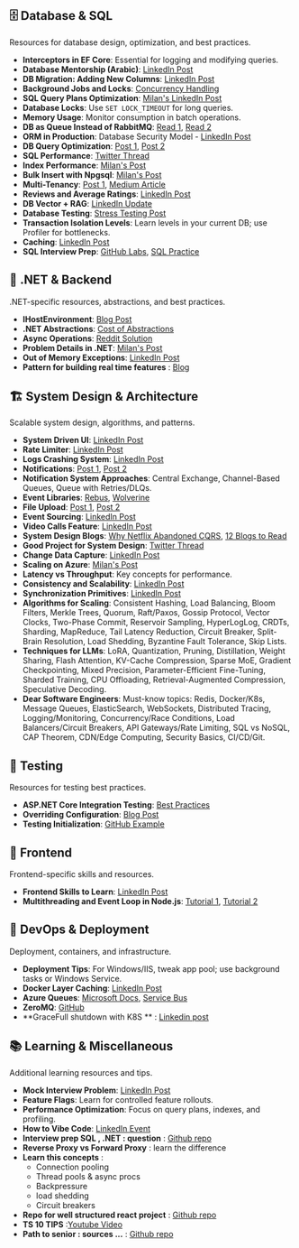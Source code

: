 ## 🗄️ Database & SQL

Resources for database design, optimization, and best practices.

- **Interceptors in EF Core**: Essential for logging and modifying queries.
- **Database Mentorship (Arabic)**: [LinkedIn Post](https://www.linkedin.com/posts/ahmed-emad-abdelall_%D9%81%D9%8A-%D8%A7%D9%84%D9%85%D9%86%D8%AA%D9%88%D8%B1%D8%B4%D9%8A%D8%A8-%D9%81%D9%8A-%D8%A7%D9%84%D8%AC%D8%B2%D8%A1-%D8%A7%D9%84%D8%AE%D8%A7%D8%B5-%D8%A8%D8%A7%D9%84%D9%80-database-activity-7368965607087607810-qdrH?originalSubdomain=ae)
- **DB Migration: Adding New Columns**: [LinkedIn Post](https://www.linkedin.com/posts/muhammedatif_%D8%B3%D8%A4%D8%A7%D9%84-%D8%A7%D9%86%D8%AA%D8%B1%D9%81%D9%8A%D9%88-%D9%84%D9%88-%D8%A7%D8%AD%D9%86%D8%A7-%D8%B9%D9%86%D8%AF%D9%86%D8%A7-table-%D9%83%D8%A8%D9%8A%D8%B1-%D8%AC%D8%AF%D8%A7-activity-7371112657350897664-S83B?utm_source=share&utm_medium=member_ios&rcm=ACoAAEUmzPsBllTvX8bXt7YIrmvtM-d7ZO0Tmxg)
- **Background Jobs and Locks**: [Concurrency Handling](https://www.linkedin.com/posts/mustafa-kamal-ab681875_concurrency-handling-for-pulling-central-ugcPost-7371629869471850497-Jy-3?utm_source=share&utm_medium=member_ios&rcm=ACoAAEUmzPsBllTvX8bXt7YIrmvtM-d7ZO0Tmxg)
- **SQL Query Plans Optimization**: [Milan's LinkedIn Post](https://www.linkedin.com/feed/?highlightedUpdateUrn=urn%3Ali%3Aactivity%3A7373298904362110976&highlightedUpdateType=REACTIONS_BY_YOUR_NETWORK&origin=REACTIONS_BY_YOUR_NETWORK&showCommentBox=true)
- **Database Locks**: Use `SET LOCK_TIMEOUT` for long queries.
- **Memory Usage**: Monitor consumption in batch operations.
- **DB as Queue Instead of RabbitMQ**: [Read 1](https://dagster.io/blog/skip-kafka-use-postgres-message-queue), [Read 2](https://en.m.wikipedia.org/wiki/Change_data_capture)
- **ORM in Production**: Database Security Model - [LinkedIn Post](https://www.linkedin.com/posts/ahmed-emad-abdelall_%D9%81%D9%8A-%D8%A7%D9%84%D9%85%D9%86%D8%AA%D9%88%D8%B1%D8%B4%D9%8A%D8%A8-%D9%81%D9%8A-%D8%A7%D9%84%D8%AC%D8%B2%D8%A1-%D8%A7%D9%84%D8%AE%D8%A7%D8%B5-%D8%A8%D8%A7%D9%84%D9%80-database-activity-7368965607087607810-qdrH/?originalSubdomain=ae)
- **DB Query Optimization**: [Post 1](https://www.linkedin.com/posts/ahmed-emad-abdelall_%D8%A7%D9%85%D8%A8%D8%A7%D8%B1%D8%AD-%D9%81%D9%8A-%D8%A7%D9%84%D9%85%D9%86%D8%AA%D9%88%D8%B1%D8%B4%D9%8A%D8%A8-%D9%83%D8%A7%D9%86-%D9%81%D9%8A-%D8%B3%D9%88%D8%A7%D9%84-%D9%85%D9%87%D9%85-%D9%85%D9%86-%D8%A3%D8%AD%D8%AF-activity-7363090773954703360-zkP2/?originalSubdomain=ae), [Post 2](https://www.linkedin.com/posts/ahmed-emad-abdelall_%D9%88%D8%A7%D8%AD%D8%AF%D8%A9-%D9%85%D9%86-%D8%A7%D9%84%D9%86%D9%82%D8%A7%D8%B4%D8%A7%D8%AA-%D8%A7%D9%84%D9%85%D9%87%D9%85%D9%87-%D8%AC%D8%AF%D8%A7-%D9%81%D9%8A-%D8%A7%D9%84%D9%85%D9%86%D8%AA%D9%88%D8%B1%D8%B4%D9%8A%D8%A8-activity-7357741491949076480-XA8W/?originalSubdomain=ae)
- **SQL Performance**: [Twitter Thread](https://x.com/hnasr/status/1967227009655836980)
- **Index Performance**: [Milan's Post](https://www.linkedin.com/posts/milan-jovanovic_using-the-correct-index-70x-faster-query-activity-7376580623085281280-ncg2?utm_source=share&utm_medium=member_ios&rcm=ACoAAEUmzPsBllTvX8bXt7YIrmvtM-d7ZO0Tmxg)
- **Bulk Insert with Npgsql**: [Milan's Post](https://www.linkedin.com/posts/milan-jovanovic_how-can-you-do-a-bulk-insert-in-postgres-activity-7286280708325539840-cvkR/)
- **Multi-Tenancy**: [Post 1](https://www.linkedin.com/posts/ahmed-emad-abdelall_%D8%A7%D9%84%D8%A8%D9%88%D8%B3%D8%AA%D9%8A%D9%86-%D8%A7%D9%84%D9%84%D9%8A-%D9%81%D9%8A-%D8%A7%D9%84%D8%B5%D9%88%D8%B1-%D8%A8%D9%8A%D8%AA%D9%83%D9%84%D9%85%D9%88%D8%A7-%D8%B9%D9%86-saas-product-activity-7360300447955324928-b284/?originalSubdomain=ae), [Medium Article](https://medium.com/@harish.somasundar14/database-multi-tenancy-7c8dbe848d50)
- **Reviews and Average Ratings**: [LinkedIn Post](https://www.linkedin.com/posts/ahmed-emad-abdelall_%D9%88%D8%A7%D8%AD%D9%86%D8%A7-%D9%81%D9%8A-%D8%A7%D9%84%D9%85%D9%86%D8%AA%D9%88%D8%B1%D8%B4%D9%8A%D8%A8-%D8%A8%D9%86%D8%B9%D9%85%D9%84-code-review-%D8%B9%D9%84%D9%8A-activity-7349146663338348547-Egkz/?originalSubdomain=ae)
- **DB Vector + RAG**: [LinkedIn Update](https://www.linkedin.com/feed/update/urn:li:activity:7372920851165372416/)
- **Database Testing**: [Stress Testing Post](https://www.linkedin.com/posts/ahmed-emad-abdelall_%D9%88%D8%A7%D8%AD%D8%AF%D8%A9-%D9%85%D9%86-%D8%A3%D9%87%D9%85-%D8%A7%D9%84%D8%AD%D8%A7%D8%AC%D8%A7%D8%AA-%D8%A7%D9%84%D9%84%D9%8A-%D9%84%D8%A7%D8%B2%D9%85-%D8%AA%D8%AA%D8%B9%D9%88%D8%AF-%D8%B9%D9%84%D9%8A%D9%87%D8%A7-activity-7372538166295035904-DgUZ/?originalSubdomain=ae)
- **Transaction Isolation Levels**: Learn levels in your current DB; use Profiler for bottlenecks.
- **Caching**: [LinkedIn Post](https://www.linkedin.com/posts/raul-junco_caching-is-easy-to-add-hard-to-get-right-activity-7351581992011853826-3OMf/?utm_source=share&utm_medium=member_ios&rcm=ACoAAEUmzPsBllTvX8bXt7YIrmvtM-d7ZO0Tmxg)
- **SQL Interview Prep**: [GitHub Labs](https://github.com/ayahkenawy/ITI-Tasks/tree/main/SQL%20Labs?fbclid=IwY2xjawEdmj9leHRuA2FlbQIxMAABHc92RC53IXbkxSAVi8e4RZeI8uGFLmBWz31o4XVrC7E2q3B1e7GfbzLF2A_aem_66XaK34oJfrl8XXixvYdBw), [SQL Practice](https://www.sql-practice.com/?fbclid=IwY2xjawL_X8JleHRuA2FlbQIxMQABHjSQPPQ3uY-3Zz1TQ1AMIskyoDN4PRAY-YmOoKIarH272zkpz5IHxBpW7tTo_aem_nDqKg3W2Ugkew5j_3kh8kg)

## 🔧 .NET & Backend

.NET-specific resources, abstractions, and best practices.

- **IHostEnvironment**: [Blog Post](https://andrewlock.net/ihostingenvironment-vs-ihost-environment-obsolete-types-in-net-core-3/)
- **.NET Abstractions**: [Cost of Abstractions](https://www.milanjovanovic.tech/blog/the-real-cost-of-abstractions-in-dotnet?utm_source=X&utm_medium=social&utm_campaign=01.09.2025)
- **Async Operations**: [Reddit Solution](https://www.reddit.com/r/dotnet/comments/1g9c8lu/looking_for_a_solution_for_async_processing_of/)
- **Problem Details in .NET**: [Milan's Post](https://www.linkedin.com/posts/milan-jovanovic_i-dont-let-exceptions-crash-production-activity-7375412918206758912-ALod?utm_source=share&utm_medium=member_ios&rcm=ACoAAEUmzPsBllTvX8bXt7YIrmvtM-d7ZO0Tmxg)
- **Out of Memory Exceptions**: [LinkedIn Post](https://www.linkedin.com/posts/abdallah-se95_java-quarkus-hibernate-activity-7374188668086824960-Tkau?utm_source=share&utm_medium=member_desktop&rcm=ACoAAEUmzPsBllTvX8bXt7YIrmvtM-d7ZO0Tmxg)
- **Pattern for building real time features** : [Blog](https://zknill.io/posts/patterns-for-building-realtime/?ref=dailydev)

## 🏗️ System Design & Architecture

Scalable system design, algorithms, and patterns.

- **System Driven UI**: [LinkedIn Post](https://www.linkedin.com/posts/yangshun_a-concept-every-full-stack-engineer-should-activity-7373975709024780288-DIL9?utm_source=share&utm_medium=member_desktop&rcm=ACoAAEUmzPsBllTvX8bXt7YIrmvtM-d7ZO0Tmxg)
- **Rate Limiter**: [LinkedIn Post](https://www.linkedin.com/posts/hamza-faidi_heres-a-quick-summary-of-useful-points-to-activity-7369378188805738496-47g2?utm_source=share&utm_medium=member_ios&rcm=ACoAAEUmzPsBllTvX8bXt7YIrmvtM-d7ZO0Tmxg)
- **Logs Crashing System**: [LinkedIn Post](https://www.linkedin.com/posts/ahmed-emad-abdelall_%D8%A7%D8%AC%D8%A7%D8%A8%D8%A9-%D8%B3%D9%88%D8%A7%D9%84-%D8%A7%D9%86%D8%AA%D8%B1%D9%81%D9%8A%D9%88-%D9%87%D9%84-%D8%AA%D8%AA%D8%AE%D9%8A%D9%84-%D8%A5%D9%86-%D8%A7%D9%84%D9%80-log-file-activity-7370437688719650816-Wmvj?utm_source=share&utm_medium=member_desktop&rcm=ACoAAEUmzPsBllTvX8bXt7YIrmvtM-d7ZO0Tmxg)
- **Notifications**: [Post 1](https://www.linkedin.com/posts/ahmed-emad-abdelall_%D8%B4%D9%83%D8%B1%D8%A7-%D9%84%D9%83%D9%84-%D8%AA%D8%B9%D9%84%D9%8A%D9%82%D8%A7%D8%AA%D9%83%D9%85-%D9%88%D8%A7%D8%AC%D8%A7%D8%A8%D8%AA%D9%83%D9%85-%D8%B9%D9%84%D9%8A-%D8%A7%D9%84%D8%B3%D9%88%D8%A7%D9%84-activity-7364981642525847555-hs0f?utm_source=share&utm_medium=member_desktop&rcm=ACoAAEUmzPsBllTvX8bXt7YIrmvtM-d7ZO0Tmxg), [Post 2](https://www.linkedin.com/feed/update/urn:li:activity:7369750790292303872/)
- **Notification System Approaches**: Central Exchange, Channel-Based Queues, Queue with Retries/DLQs.
- **Event Libraries**: [Rebus](https://github.com/rebus-org/Rebus), [Wolverine](https://wolverine.netlify.app/)
- **File Upload**: [Post 1](https://www.linkedin.com/posts/ahmed-emad-abdelall_%D8%B3%D8%A4%D8%A7%D9%84-%D8%A5%D9%86%D8%AA%D8%B1%D9%81%D9%8A%D9%88-%D8%A5%D9%86%D8%AA-%D8%B4%D8%BA%D8%A7%D9%84-%D8%B9%D9%84%D9%89-%D8%B3%D9%8A%D8%B3%D8%AA%D9%85-%D9%81%D9%8A%D9%87-%D9%85%D8%B1%D9%81%D9%82%D8%A7%D8%AA-activity-7365804095502217216-Sxbx?utm_source=share&utm_medium=member_ios&rcm=ACoAAEUmzPsBllTvX8bXt7YIrmvtM-d7ZO0Tmxg), [Post 2](https://www.linkedin.com/posts/ahmed-emad-abdelall_%D9%88%D8%A7%D8%AD%D8%AF-%D9%85%D9%86-%D8%A7%D9%84%D9%85%D8%B4%D8%A7%D8%B1%D9%8A%D8%B9-%D8%A7%D9%84%D9%84%D9%8A-%D8%A7%D8%B4%D8%AA%D8%BA%D9%84%D8%AA-%D8%B9%D9%84%D9%8A%D9%87%D8%A7-%D9%82%D8%A8%D9%84-%D9%83%D8%AF%D9%87-activity-7366015336933994496-2aMd?utm_source=share&utm_medium=member_ios&rcm=ACoAAEUmzPsBllTvX8bXt7YIrmvtM-d7ZO0Tmxg)
- **Event Sourcing**: [LinkedIn Post](https://www.linkedin.com/posts/ahmed-emad-abdelall_%D9%88%D8%A7%D8%AD%D9%86%D8%A7-%D9%81%D9%8A-%D8%A7%D9%84%D9%85%D9%86%D8%AA%D9%88%D8%B1%D8%B4%D9%8A%D8%A8-%D9%81%D9%8A-%D8%A7%D9%84%D9%85%D8%B4%D8%B1%D9%88%D8%B9-%D8%B1%D9%82%D9%85-3-%D9%84%D9%85%D8%A7-activity-7361064679776890880-SBn5/?originalSubdomain=ae)
- **Video Calls Feature**: [LinkedIn Post](https://www.linkedin.com/posts/ahmed-emad-abdelall_%D9%85%D9%86-%D9%81%D8%AA%D8%B1%D8%A9-%D9%83%D9%86%D8%AA-%D8%B4%D8%BA%D8%A7%D9%84-%D9%81%D9%8A-%D9%85%D8%B4%D8%B1%D9%88%D8%B9-%D9%81%D9%8A%D9%87-chat-app-%D9%88%D9%85%D9%86-activity-7373422677023244289-bMbh/?originalSubdomain=ae)
- **System Design Blogs**: [Why Netflix Abandoned CQRS](https://www.linkedin.com/posts/milanmilanovic_%F0%9D%97%AA%F0%9D%97%B5%F0%9D%98%86-%F0%9D%97%A1%F0%9D%97%B2%F0%9D%98%81%F0%9D%97%B3%F0%9D%97%B9%F0%9D%97%B6%F0%9D%98%85-%F0%9D%97%B1%F0%9D%97%B2%F0%9D%97%B0%F0%9D%97%B6%F0%9D%97%B1%F0%9D%97%B2%F0%9D%97%B1-%F0%9D%98%81%F0%9D%97%BC-activity-7373241763014209537-pwlH/), [12 Blogs to Read](https://www.linkedin.com/posts/fernando-franco-4696708_if-youre-a-software-engineer-who-wants-to-activity-7358878397155926016-3-WK/?utm_source=share&utm_medium=member_desktop&rcm=ACoAAEUmzPsBllTvX8bXt7YIrmvtM-d7ZO0Tmxg)
- **Good Project for System Design**: [Twitter Thread](https://x.com/asmah2107/status/1967896672069165119)
- **Change Data Capture**: [LinkedIn Post](https://www.linkedin.com/posts/raul-junco_most-teams-are-still-polling-their-databases-activity-7374412690947096576-62nK?utm_source=share&utm_medium=member_ios&rcm=ACoAAEUmzPsBllTvX8bXt7YIrmvtM-d7ZO0Tmxg)
- **Scaling on Azure**: [Milan's Post](https://www.linkedin.com/posts/milanmilanovic_%F0%9D%97%9B%F0%9D%97%BC%F0%9D%98%84-%F0%9D%98%81%F0%9D%97%BC-%F0%9D%98%80%F0%9D%97%B0%F0%9D%97%AE%F0%9D%97%B9%F0%9D%97%B2-%F0%9D%97%AE%F0%9D%97%BB-%F0%9D%97%AE%F0%9D%97%BD%F0%9D%97%BD-%F0%9D%98%82%F0%9D%97%BD-%F0%9D%98%81%F0%9D%97%BC-activity-7374457193049387008-P5A7?utm_source=share&utm_medium=member_ios&rcm=ACoAAEUmzPsBllTvX8bXt7YIrmvtM-d7ZO0Tmxg)
- **Latency vs Throughput**: Key concepts for performance.
- **Consistency and Scalability**: [LinkedIn Post](https://www.linkedin.com/posts/raul-junco_most-engineers-want-both-strong-consistency-activity-7376948856997027840-OkZ0?utm_source=share&utm_medium=member_ios&rcm=ACoAAEUmzPsBllTvX8bXt7YIrmvtM-d7ZO0Tmxg)
- **Synchronization Primitives**: [LinkedIn Post](https://www.linkedin.com/posts/developer-kiryl-bovbel_synchronization-primitives-ugcPost-7376142118463070208-GBdQ?utm_source=share&utm_medium=member_ios&rcm=ACoAAEUmzPsBllTvX8bXt7YIrmvtM-d7ZO0Tmxg)
- **Algorithms for Scaling**: Consistent Hashing, Load Balancing, Bloom Filters, Merkle Trees, Quorum, Raft/Paxos, Gossip Protocol, Vector Clocks, Two-Phase Commit, Reservoir Sampling, HyperLogLog, CRDTs, Sharding, MapReduce, Tail Latency Reduction, Circuit Breaker, Split-Brain Resolution, Load Shedding, Byzantine Fault Tolerance, Skip Lists.
- **Techniques for LLMs**: LoRA, Quantization, Pruning, Distillation, Weight Sharing, Flash Attention, KV-Cache Compression, Sparse MoE, Gradient Checkpointing, Mixed Precision, Parameter-Efficient Fine-Tuning, Sharded Training, CPU Offloading, Retrieval-Augmented Compression, Speculative Decoding.
- **Dear Software Engineers**: Must-know topics: Redis, Docker/K8s, Message Queues, ElasticSearch, WebSockets, Distributed Tracing, Logging/Monitoring, Concurrency/Race Conditions, Load Balancers/Circuit Breakers, API Gateways/Rate Limiting, SQL vs NoSQL, CAP Theorem, CDN/Edge Computing, Security Basics, CI/CD/Git.

## 🧪 Testing

Resources for testing best practices.

- **ASP.NET Core Integration Testing**: [Best Practices](https://antondevtips.com/blog/asp-net-core-integration-testing-best-practises)
- **Overriding Configuration**: [Blog Post](https://blog.markvincze.com/overriding-configuration-in-asp-net-core-integration-tests/)
- **Testing Initialization**: [GitHub Example](https://github.com/iayti/CleanArchitecture/blob/master/tests/CleanArchitecture.Application.IntegrationTests/Testing.cs)

## 🎨 Frontend

Frontend-specific skills and resources.

- **Frontend Skills to Learn**: [LinkedIn Post](https://www.linkedin.com/posts/n7xx_%D9%A7-%D9%85%D9%87%D8%A7%D8%B1%D8%A7%D8%AA-%D9%81%D9%8A-%D8%A7%D9%84%D9%80-frontend-%D9%A9%D9%A9-%D9%85%D9%86-%D8%A7%D9%84%D8%AF%D9%8A%D9%81%D9%8A%D9%84%D8%A8%D8%B1%D8%B2-activity-7369073188711972869-yB72?utm_source=share&utm_medium=member_ios&rcm=ACoAAEUmzPsBllTvX8bXt7YIrmvtM-d7ZO0Tmxg)
- **Multithreading and Event Loop in Node.js**: [Tutorial 1](https://www.digitalocean.com/community/tutorials/how-to-use-multithreading-in-node-js), [Tutorial 2](https://nodejs.org/en/learn/asynchronous-work/dont-block-the-event-loop)

## 🚀 DevOps & Deployment

Deployment, containers, and infrastructure.

- **Deployment Tips**: For Windows/IIS, tweak app pool; use background tasks or Windows Service.
- **Docker Layer Caching**: [LinkedIn Post](https://www.linkedin.com/posts/moabukar_devops-docker-performance-activity-7376976524597424128-yiTY?utm_source=share&utm_medium=member_ios&rcm=ACoAAEUmzPsBllTvX8bXt7YIrmvtM-d7ZO0Tmxg)
- **Azure Queues**: [Microsoft Docs](https://learn.microsoft.com/en-us/azure/storage/queues/storage-queues-introduction), [Service Bus](https://learn.microsoft.com/en-us/azure/service-bus-messaging/service-bus-dotnet-multi-tier-app-using-service-bus-queues)
- **ZeroMQ**: [GitHub](https://github.com/zeromq/netmq)
- **GraceFull shutdown with K8S ** : [Linkedin post](https://www.linkedin.com/feed/update/urn:li:activity:7180839597763891201/?utm_source=share&utm_medium=member_ios&rcm=ACoAAEUmzPsBllTvX8bXt7YIrmvtM-d7ZO0Tmxg)

## 📚 Learning & Miscellaneous

Additional learning resources and tips.

- **Mock Interview Problem**: [LinkedIn Post](https://www.linkedin.com/posts/tannika-majumder-424a5040_i-gave-this-problem-to-30-candidates-in-mock-activity-7369714329434189825-e2Eb?utm_source=share&utm_medium=member_desktop&rcm=ACoAAEUmzPsBllTvX8bXt7YIrmvtM-d7ZO0Tmxg)
- **Feature Flags**: Learn for controlled feature rollouts.
- **Performance Optimization**: Focus on query plans, indexes, and profiling.
- **How to Vibe Code**: [LinkedIn Event](https://www.linkedin.com/events/7367961106754994177/)
- **Interview prep SQL , .NET : question** : [Github repo](https://github.com/ayahkenawy/ITI-Tasks/tree/main)
- **Reverse Proxy vs Forward Proxy** : learn the difference
- **Learn this concepts** :
  - Connection pooling
  - Thread pools & async procs
  - Backpressure
  - load shedding
  - Circuit breakers
- **Repo for well structured react project** : [Github repo](https://github.com/provectus/kafka-ui/tree/master)
- **TS 10 TIPS** :[Youtube Video](https://www.youtube.com/watch?v=PHL4YH0HVjI)
- **Path to senior : sources ...** : [Github repo](https://github.com/jordan-cutler/path-to-senior-engineer-handbook)
